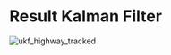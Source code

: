 # Result Kalman Filter

![ukf_highway_tracked](https://user-images.githubusercontent.com/86852558/124347253-ecb0c900-dbe3-11eb-95d0-310bf18cdcb5.gif)

